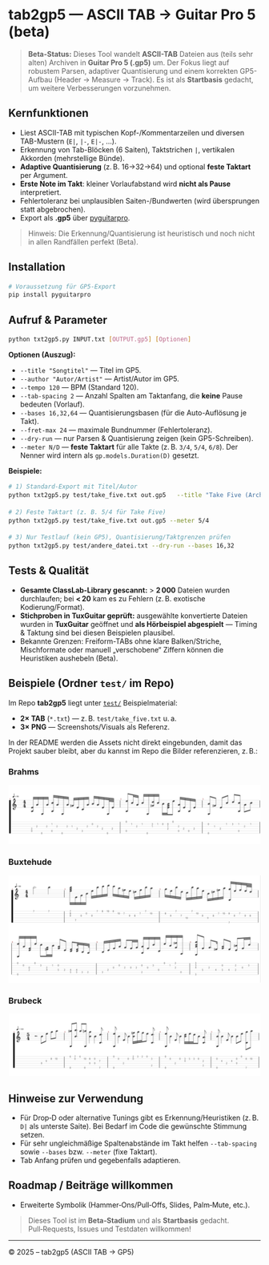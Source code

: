 # tab2gp5 — ASCII TAB → Guitar Pro 5 (beta)

> **Beta-Status:** Dieses Tool wandelt **ASCII-TAB** Dateien aus (teils sehr alten) Archiven in **Guitar Pro 5 (.gp5)** um. Der Fokus liegt auf robustem Parsen, adaptiver Quantisierung und einem korrekten GP5-Aufbau (Header → Measure → Track). Es ist als **Startbasis** gedacht, um weitere Verbesserungen vorzunehmen.


## Kernfunktionen
- Liest ASCII-TAB mit typischen Kopf-/Kommentarzeilen und diversen TAB-Mustern (`E|`, `|-`, `E|-`, …).
- Erkennung von Tab-Blöcken (6 Saiten), Taktstrichen `|`, vertikalen Akkorden (mehrstellige Bünde).
- **Adaptive Quantisierung** (z. B. 16→32→64) und optional **feste Taktart** per Argument.
- **Erste Note im Takt**: kleiner Vorlaufabstand wird **nicht als Pause** interpretiert.
- Fehlertoleranz bei unplausiblen Saiten-/Bundwerten (wird übersprungen statt abgebrochen).
- Export als **.gp5** über [pyguitarpro](https://pypi.org/project/pyguitarpro/).

> Hinweis: Die Erkennung/Quantisierung ist heuristisch und noch nicht in allen Randfällen perfekt (Beta).

## Installation
```bash
# Voraussetzung für GP5-Export
pip install pyguitarpro
```

## Aufruf & Parameter

```bash
python txt2gp5.py INPUT.txt [OUTPUT.gp5] [Optionen]
```

**Optionen (Auszug):**
- `--title "Songtitel"` — Titel im GP5.
- `--author "Autor/Artist"` — Artist/Autor im GP5.
- `--tempo 120` — BPM (Standard 120).
- `--tab-spacing 2` — Anzahl Spalten am Taktanfang, die **keine** Pause bedeuten (Vorlauf).
- `--bases 16,32,64` — Quantisierungsbasen (für die Auto-Auflösung je Takt).
- `--fret-max 24` — maximale Bundnummer (Fehlertoleranz).
- `--dry-run` — nur Parsen & Quantisierung zeigen (kein GP5-Schreiben).
- `--meter N/D` — **feste Taktart** für alle Takte (z. B. `3/4`, `5/4`, `6/8`). Der Nenner wird intern als `gp.models.Duration(D)` gesetzt.

**Beispiele:**
```bash
# 1) Standard-Export mit Titel/Autor
python txt2gp5.py test/take_five.txt out.gp5   --title "Take Five (Archiv)" --author "Archiv" --tempo 170 --tab-spacing 2

# 2) Feste Taktart (z. B. 5/4 für Take Five)
python txt2gp5.py test/take_five.txt out.gp5 --meter 5/4

# 3) Nur Testlauf (kein GP5), Quantisierung/Taktgrenzen prüfen
python txt2gp5.py test/andere_datei.txt --dry-run --bases 16,32
```

## Tests & Qualität
- **Gesamte ClassLab‑Library gescannt:** > **2 000** Dateien wurden durchlaufen; bei **< 20** kam es zu Fehlern (z. B. exotische Kodierung/Format).
- **Stichproben in TuxGuitar geprüft:** ausgewählte konvertierte Dateien wurden in **TuxGuitar** geöffnet und **als Hörbeispiel abgespielt** — Timing & Taktung sind bei diesen Beispielen plausibel.
- Bekannte Grenzen: Freiform-TABs ohne klare Balken/Striche, Mischformate oder manuell „verschobene“ Ziffern können die Heuristiken aushebeln (Beta).

## Beispiele (Ordner `test/` im Repo)
Im Repo **tab2gp5** liegt unter [`test/`](https://github.com/woody6402/tab2gp5/tree/main/test) Beispielmaterial:
- **2× TAB** (`*.txt`) — z. B. `test/take_five.txt` u. a.
- **3× PNG** — Screenshots/Visuals als Referenz.

In der README werden die Assets nicht direkt eingebunden, damit das Projekt sauber bleibt, aber du kannst im Repo die Bilder referenzieren, z. B.:

### Brahms
![Screenshot 1](test/png/brahms.png)
### Buxtehude
![Screenshot 2](test/png/buxtehude.png)
### Brubeck
![Screenshot 3](test/png/take-five.png)

## Hinweise zur Verwendung
- Für Drop‑D oder alternative Tunings gibt es Erkennung/Heuristiken (z. B. `D|` als unterste Saite). Bei Bedarf im Code die gewünschte Stimmung setzen.
- Für sehr ungleichmäßige Spaltenabstände im Takt helfen `--tab-spacing` sowie `--bases` bzw. `--meter` (fixe Taktart).
- Tab Anfang prüfen und gegebenfalls adaptieren.

## Roadmap / Beiträge willkommen
- Erweiterte Symbolik (Hammer‑Ons/Pull‑Offs, Slides, Palm‑Mute, etc.).

> Dieses Tool ist im **Beta‑Stadium** und als **Startbasis** gedacht. Pull‑Requests, Issues und Testdaten willkommen!

---

© 2025 – tab2gp5 (ASCII TAB → GP5)
